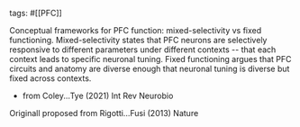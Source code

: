 tags: #[[PFC]]

Conceptual frameworks for PFC function:  mixed-selectivity vs fixed functioning. Mixed-selectivity states that PFC neurons are selectively responsive to different parameters under different contexts -- that each context leads to specific neuronal tuning. Fixed functioning argues that PFC circuits and anatomy are diverse enough that neuronal tuning is diverse but fixed across contexts.

* from Coley...Tye (2021) Int Rev Neurobio

Originall proposed from Rigotti...Fusi (2013) Nature